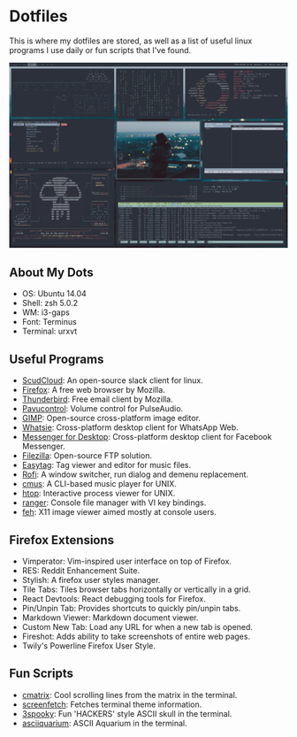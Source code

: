 # Dotfiles

This is where my dotfiles are stored, as well as a list of useful
linux programs I use daily or fun scripts that I've found.

![screenfetch](screenfetch.png)


## About My Dots

- OS: Ubuntu 14.04
- Shell: zsh 5.0.2
- WM: i3-gaps
- Font: Terminus
- Terminal: urxvt


## Useful Programs

- [ScudCloud](https://github.com/raelgc/scudcloud): An open-source
  slack client for linux.
- [Firefox](https://www.mozilla.org/en-GB/firefox/new/): A free web browser by
  Mozilla.
- [Thunderbird](https://www.mozilla.org/en-GB/thunderbird/): Free email client
  by Mozilla.
- [Pavucontrol](https://apps.ubuntu.com/cat/applications/pavucontrol/): Volume
  control for PulseAudio.
- [GIMP](https://www.gimp.org/): Open-source cross-platform image editor.
- [Whatsie](https://whatsie.chat/): Cross-platform desktop client for WhatsApp Web.
- [Messenger for Desktop](https://messengerfordesktop.com/): Cross-platform
  desktop client for Facebook Messenger.
- [Filezilla](https://filezilla-project.org/): Open-source FTP solution.
- [Easytag](https://wiki.gnome.org/Apps/EasyTAG): Tag viewer and editor for
  music files.
- [Rofi](https://davedavenport.github.io/rofi/): A window switcher, run dialog
  and demenu replacement.
- [cmus](https://cmus.github.io/#home): A CLI-based music player for UNIX.
- [htop](http://hisham.hm/htop/): Interactive process viewer for UNIX.
- [ranger](http://ranger.nongnu.org/): Console file manager with VI key
  bindings.
- [feh](https://feh.finalrewind.org/): X11 image viewer aimed mostly at console
  users.


## Firefox Extensions

- Vimperator: Vim-inspired user interface on top of Firefox.
- RES: Reddit Enhancement Suite.
- Stylish: A firefox user styles manager.
- Tile Tabs: Tiles browser tabs horizontally or vertically in a grid.
- React Devtools: React debugging tools for Firefox.
- Pin/Unpin Tab: Provides shortcuts to quickly pin/unpin tabs.
- Markdown Viewer: Markdown document viewer.
- Custom New Tab: Load any URL for when a new tab is opened.
- Fireshot: Adds ability to take screenshots of entire web pages.
- Twily's Powerline Firefox User Style.


## Fun Scripts

- [cmatrix](http://www.asty.org/cmatrix/): Cool scrolling lines from the matrix
  in the terminal.
- [screenfetch](https://github.com/KittyKatt/screenFetch): Fetches terminal theme information.
- [3spooky](): Fun 'HACKERS' style ASCII skull in the terminal.
- [asciiquarium](https://github.com/cmatsuoka/asciiquarium): ASCII Aquarium in
  the terminal.

